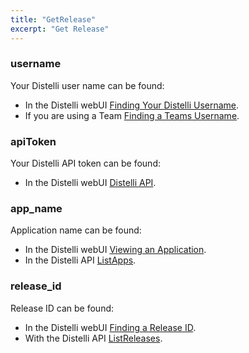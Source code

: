 ```yaml
---
title: "GetRelease"
excerpt: "Get Release"
---
```

### username

Your Distelli user name can be found:
* In the Distelli webUI [Finding Your Distelli Username](doc:finding-your-distelli-username).
* If you are using a Team [Finding a Teams Username](doc:finding-a-teams-distelli-username).

### apiToken

Your Distelli API token can be found:
* In the Distelli webUI [Distelli API](doc:distelli-api).

### app_name

Application name can be found:
* In the Distelli webUI [Viewing an Application](doc:viewing-an-application).
* In the Distelli API [ListApps](doc:listapps).
 
### release_id

Release ID can be found:
* In the Distelli webUI [Finding a Release ID](doc:finding-a-release-id).
* With the Distelli API [ListReleases](doc:listreleases).